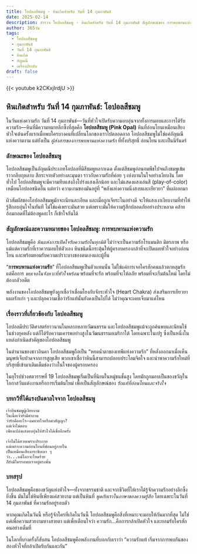 ```yaml
---
title: โอปอลสีชมพู - หินเกิดสำหรับ วันที่ 14 กุมภาพันธ์
date: 2025-02-14
description: สำรวจ โอปอลสีชมพู - หินเกิดสำหรับ วันที่ 14 กุมภาพันธ์ สัญลักษณ์ของ การพบพานแห่งความรัก มาเรียนรู้ความหมายลึกซึ้งของหินพิเศษนี้
author: 365วัน
tags:
  - โอปอลสีชมพู
  - กุมภาพันธ์
  - วันที่ 14 กุมภาพันธ์
  - หินเกิด
  - อัญมณี
  - เครื่องประดับ
draft: false
---
```


{{< youtube k2CKxjIrdjU >}}


## หินเกิดสำหรับ วันที่ 14 กุมภาพันธ์: โอปอลสีชมพู

ในวันแห่งความรัก วันที่ 14 กุมภาพันธ์—วันที่หัวใจเปิดรับความอบอุ่นจากทั้งการมอบและการได้รับความรัก—หินที่มีความหมายลึกซึ้งที่สุดคือ **โอปอลสีชมพู (Pink Opal)** หินที่อ่อนโยนเหมือนเสียงหัวใจเต้นครั้งแรกเมื่อพบใครบางคนที่เปลี่ยนโลกของเราไปตลอดกาล โอปอลสีชมพูไม่ใช่แค่อัญมณีแห่งความงาม แต่ยังเป็น _ผู้ส่งสารของการพบพานแห่งความรัก_ ที่ทั้งบริสุทธิ์ อ่อนโยน และเป็นนิรันดร์

### ลักษณะของ โอปอลสีชมพู

โอปอลสีชมพูเป็นอัญมณีประเภทโอปอลที่มีสีชมพูหลากเฉด ตั้งแต่สีชมพูอ่อนอมพีชไปจนถึงชมพูเข้มราวกลีบกุหลาบ สีกระจายตัวอย่างละมุนตา ราวกับความรักที่ค่อย ๆ เบ่งบานในใจอย่างเงียบงัน โดยทั่วไป โอปอลสีชมพูจะมีความทึบแสงถึงโปร่งแสงเล็กน้อย และไม่แสดงแสงเล่นสี (play-of-color) เหมือนโอปอลชนิดอื่น แต่ทว่า ความงามของมันอยู่ที่ “พลังแห่งความนิ่งสงบและเยียวยา” ที่แผ่ออกมา

ผิวสัมผัสของโอปอลสีชมพูมักจะเนียนละเอียด และเมื่อถูกเจียระไนอย่างดี จะให้แสงเงาเงียบงามที่ทำให้รู้สึกอบอุ่นใจในทันที ไม่ใช่แค่เพราะมันสวย แต่เพราะมันให้ความรู้สึกปลอดภัยอย่างประหลาด คล้ายอ้อมกอดที่ไม่ต้องพูดอะไร ก็เข้าใจกันได้

### สัญลักษณ์และความหมายของ โอปอลสีชมพู: การพบพานแห่งความรัก

โอปอลสีชมพูคือ _หินแห่งการเปิดใจรับความรักในทุกมิติ_ ไม่ว่าจะเป็นความรักโรแมนติก มิตรภาพ หรือแม้แต่ความรักที่เราควรมอบให้ตัวเอง หินชนิดนี้กระตุ้นให้ผู้ครอบครองกล้าที่จะเปิดเผยหัวใจอย่างอ่อนโยน และพร้อมยอมรับความเปราะบางของตนเองและผู้อื่น

“**การพบพานแห่งความรัก**” ที่โอปอลสีชมพูเป็นตัวแทนนั้น ไม่ใช่แค่การเจอใครสักคนแล้วตกหลุมรัก แต่คือการ _พบเจอในจังหวะที่หัวใจพร้อม_ พร้อมที่จะรัก พร้อมที่จะให้อภัย พร้อมที่จะเริ่มต้นใหม่ โดยไม่ต้องกลัวอดีต

พลังงานของโอปอลสีชมพูยังถูกเชื่อว่าเชื่อมโยงกับจักระหัวใจ (Heart Chakra) ส่งเสริมการเยียวยาแผลรักเก่า ๆ และปลุกความเชื่อว่ารักแท้นั้นยังคงเป็นไปได้ ไม่ว่าคุณจะเคยเจ็บมาแค่ไหน

### เรื่องราวที่เกี่ยวข้องกับ โอปอลสีชมพู

โอปอลมีประวัติศาสตร์ยาวนานในหลากหลายวัฒนธรรม และโอปอลสีชมพูแม้จะถูกค้นพบและนิยมใช้ในช่วงยุคหลัง แต่ก็ได้รับความเคารพอย่างสูงในวัฒนธรรมอเมริกาใต้ โดยเฉพาะในเปรู ซึ่งเป็นหนึ่งในแหล่งกำเนิดสำคัญของโอปอลสีชมพู

ในตำนานของชาวอินคา โอปอลสีชมพูถือเป็น “หยดน้ำตาของเทพีแห่งความรัก” ที่หลั่งออกมาเมื่อเห็นมนุษย์เจ็บปวดจากการสูญเสีย พวกเขาเชื่อว่าหินนี้สามารถปลอบประโลมจิตใจ และนำพาความรักใหม่ที่บริสุทธิ์เข้ามาเติมเต็มช่องว่างในใจของผู้ครอบครอง

ในยุโรปช่วงศตวรรษที่ 19 โอปอลสีชมพูเริ่มเป็นที่นิยมในหมู่ชนชั้นสูง โดยมักถูกมอบเป็นของขวัญในโอกาสวันแต่งงานหรือการเริ่มต้นใหม่ เพื่อเป็นสัญลักษณ์ของ _รักแท้ที่อ่อนโยนและจริงใจ_

### บทกวีที่ได้แรงบันดาลใจจาก โอปอลสีชมพู

```
เจ้าหินชมพูผู้เงียบงาม  
ในเนื้อเจ้ายังมีคำถาม  
ว่ารักคืออะไร—ลมหายใจหรือคำสัญญา?  
แต่เจ้าไม่ตอบ  
เพียงเปล่งแสงอบอุ่นให้หัวใจได้เชื่ออีกครั้ง

เจ้าไม่ได้สวยเพราะประกาย  
แต่เพราะความอ่อนโยนที่ซ่อนอยู่ภายใน  
เป็นเหมือนเสียงกระซิบเบา ๆ  
ว่า...แม้โลกจะโหดร้าย  
ก็ยังมีใครรอพบเราอยู่ตรงนั้น
```

### บทสรุป

โอปอลสีชมพูคือของขวัญแห่งหัวใจ—ทั้งจากธรรมชาติ และจากชีวิตที่ให้เราได้รู้จักความรักอย่างลึกซึ้งยิ่งขึ้น มันไม่ใช่หินที่เพียงแค่สวยงาม แต่เป็นหินที่ _พูดกับเราในภาษาของความรู้สึก_ โดยเฉพาะในวันที่ 14 กุมภาพันธ์ ที่ความรักอยู่รอบตัว

หากคุณเกิดในวันนี้ หรือรู้จักใครที่เกิดในวันนี้ โอปอลสีชมพูคือสิ่งที่เหมาะจะมอบให้กันมากที่สุด ไม่ใช่แค่เพื่อความสวยงามทางสายตา แต่เพื่อเตือนใจว่า ความรัก...คือการกล้าเปิดหัวใจ และยอมรับใครสักคนอย่างเต็มที่

ในโลกที่บางครั้งก็สับสน โอปอลสีชมพูคือพลังงานที่บอกกับเราว่า “ความรักแท้ เริ่มจากการพบกันของสองหัวใจที่กล้าเปิดรับกันและกัน”